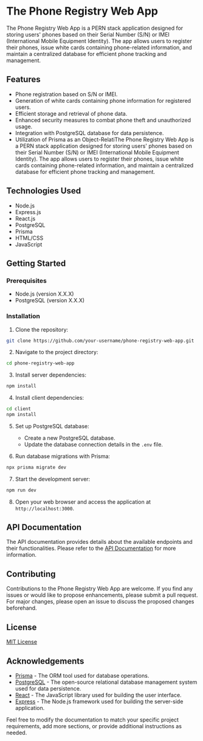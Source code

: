 # The Phone Registry Web App

The Phone Registry Web App is a PERN stack application designed for storing users' phones based on their Serial Number (S/N) or IMEI (International Mobile Equipment Identity). The app allows users to register their phones, issue white cards containing phone-related information, and maintain a centralized database for efficient phone tracking and management.

## Features

- Phone registration based on S/N or IMEI.
- Generation of white cards containing phone information for registered users.
- Efficient storage and retrieval of phone data.
- Enhanced security measures to combat phone theft and unauthorized usage.
- Integration with PostgreSQL database for data persistence.
- Utilization of Prisma as an Object-RelatiThe Phone Registry Web App is a PERN stack application designed for storing users' phones based on their Serial Number (S/N) or IMEI (International Mobile Equipment Identity). The app allows users to register their phones, issue white cards containing phone-related information, and maintain a centralized database for efficient phone tracking and management.


## Technologies Used

- Node.js
- Express.js
- React.js
- PostgreSQL
- Prisma
- HTML/CSS
- JavaScript

## Getting Started

### Prerequisites

- Node.js (version X.X.X)
- PostgreSQL (version X.X.X)

### Installation

1. Clone the repository:

```bash
git clone https://github.com/your-username/phone-registry-web-app.git
```

2. Navigate to the project directory:

```bash
cd phone-registry-web-app
```

3. Install server dependencies:

```bash
npm install
```

4. Install client dependencies:

```bash
cd client
npm install
```

5. Set up PostgreSQL database:

   - Create a new PostgreSQL database.
   - Update the database connection details in the `.env` file.

6. Run database migrations with Prisma:

```bash
npx prisma migrate dev
```

7. Start the development server:

```bash
npm run dev
```

8. Open your web browser and access the application at `http://localhost:3000`.

## API Documentation

The API documentation provides details about the available endpoints and their functionalities. Please refer to the [API Documentation](./API_DOCUMENTATION.md) for more information.

## Contributing

Contributions to the Phone Registry Web App are welcome. If you find any issues or would like to propose enhancements, please submit a pull request. For major changes, please open an issue to discuss the proposed changes beforehand.

## License

[MIT License](LICENSE)

## Acknowledgements

- [Prisma](https://www.prisma.io) - The ORM tool used for database operations.
- [PostgreSQL](https://www.postgresql.org) - The open-source relational database management system used for data persistence.
- [React](https://reactjs.org) - The JavaScript library used for building the user interface.
- [Express](https://expressjs.com) - The Node.js framework used for building the server-side application.

Feel free to modify the documentation to match your specific project requirements, add more sections, or provide additional instructions as needed.
